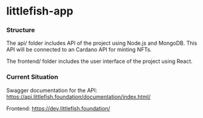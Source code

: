 # littlefish-app

### Structure 
The api/ folder includes API of the project using Node.js and MongoDB. This API will be connected to an Cardano API for minting NFTs.

The frontend/ folder includes the user interface of the project using React. 

### Current Situation
Swagger documentation for the API: https://api.littlefish.foundation/documentation/index.html/

Frontend: https://dev.littlefish.foundation/
